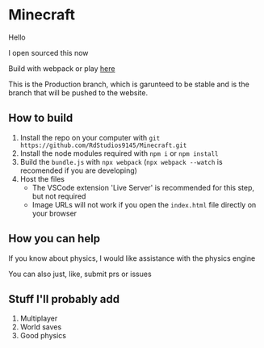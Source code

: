 # Minecraft

Hello

I open sourced this now

Build with webpack or play [here](https://minecraft.rdstudios.repl.co)

This is the Production branch, which is garunteed to be stable and is the branch that will be pushed to the website.

## How to build

1. Install the repo on your computer with ```git https://github.com/RdStudios9145/Minecraft.git```
2. Install the node modules required with ```npm i``` or ```npm install```
3. Build the `bundle.js` with `npx webpack` (`npx webpack --watch` is recomended if you are developing)
4. Host the files
	- The VSCode extension 'Live Server' is recommended for this step, but not required
	- Image URLs will not work if you open the `index.html` file directly on your browser

## How you can help

If you know about physics, I would like assistance with the physics engine

You can also just, like, submit prs or issues

## Stuff I'll probably add

1. Multiplayer
1. World saves
1. Good physics
